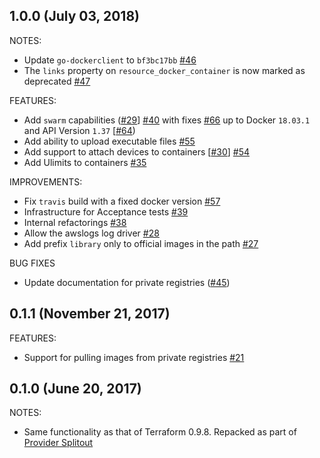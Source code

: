## 1.0.0 (July 03, 2018)

NOTES:
* Update `go-dockerclient` to `bf3bc17bb` [#46](https://github.com/terraform-providers/terraform-provider-docker/pull/46)
* The `links` property on `resource_docker_container` is now marked as deprecated [#47](https://github.com/terraform-providers/terraform-provider-docker/pull/47)

FEATURES:
* Add `swarm` capabilities ([#29](https://github.com/terraform-providers/terraform-provider-docker/issues/29)] [#40](https://github.com/terraform-providers/terraform-provider-docker/pull/40) with fixes [#66](https://github.com/terraform-providers/terraform-provider-docker/pull/66) up to Docker `18.03.1` and API Version `1.37` [[#64](https://github.com/terraform-providers/terraform-provider-docker/issues/64))
* Add ability to upload executable files [#55](https://github.com/terraform-providers/terraform-provider-docker/pull/55)
* Add support to attach devices to containers [[#30](https://github.com/terraform-providers/terraform-provider-docker/issues/30)] [#54](https://github.com/terraform-providers/terraform-provider-docker/pull/54)
* Add Ulimits to containers [#35](https://github.com/terraform-providers/terraform-provider-docker/pull/35)

IMPROVEMENTS:
* Fix `travis` build with a fixed docker version [#57](https://github.com/terraform-providers/terraform-provider-docker/pull/57)
* Infrastructure for Acceptance tests [#39](https://github.com/terraform-providers/terraform-provider-docker/pull/39)
* Internal refactorings [#38](https://github.com/terraform-providers/terraform-provider-docker/pull/38)
* Allow the awslogs log driver [#28](https://github.com/terraform-providers/terraform-provider-docker/pull/28)
* Add prefix `library` only to official images in the path [#27](https://github.com/terraform-providers/terraform-provider-docker/pull/27)

BUG FIXES
* Update documentation for private registries ([#45](https://github.com/terraform-providers/terraform-provider-docker/issues/45))

## 0.1.1 (November 21, 2017)

FEATURES:
* Support for pulling images from private registries [#21](https://github.com/terraform-providers/terraform-provider-docker/issues/21)

## 0.1.0 (June 20, 2017)

NOTES:

* Same functionality as that of Terraform 0.9.8. Repacked as part of [Provider Splitout](https://www.hashicorp.com/blog/upcoming-provider-changes-in-terraform-0-10/)
